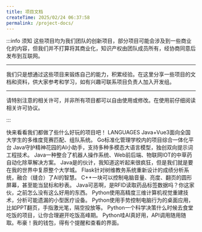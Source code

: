 ```yaml
---
title: 项目文档
createTime: 2025/02/24 06:37:58
permalink: /project-docs/
---
```


:::info 须知
这些项目均为我们团队的创新项目，部分项目可能会涉及到一些商业化的内容，但我们并不打算将其商业化，知识产权由团队成员所有，经协商同意后发布到互联网。

---

我们只是想通过这些项目来锻炼自己的能力，积累经验。在这里分享一些项目的文档和资料，供大家参考和学习，如有兴趣可联系项目负责人加入开发组。

---

请特别注意<Badge type="danger" text="LICENSE" />的相关许可，并非所有项目都可以自由使用或修改。在使用前仔细阅读相关许可协议。

:::

快来看看我们都做了些什么好玩的项目吧！
<span><Badge>LANGUAGES</Badge><Badge type="warning" text="FRAMEWORKS" /><Badge type="danger" text="LICENSE" /></span>
<CardGrid>
<LinkCard icon="hugeicons:add-team" href="/project-docs/match-competitions/" title="全国大学生竞赛组队系统" ><span><Badge>Java+Vue3</Badge><Badge type="warning" text="Spring" /><Badge type="danger" text="CCBY4.0" /></span>面向全国大学生的多维度竞赛匹配、组队系统。</LinkCard>
<LinkCard icon="arcticons:free-download-manager" href="/project-docs/project-management-platform/" title="项目管理平台" ><Badge>Go</Badge>标准化管理学校内的项目综合一体化平台</LinkCard>
<LinkCard icon="/icon/zhiyu.png" href="/project-docs/plant-cure/" title="植愈：AI情绪小帮手" ><Badge>Java</Badge>守护精神花园的AI小助手，支持多种多模态大语言模型，独创双向提示词工程技术。</LinkCard>
<LinkCard icon="/icon/robot.png" href="/project-docs/smart-car/" title="智慧中草药生态养护平台" ><Badge>Java</Badge>一种整合了机器人操作系统、Web前后端、物联网IOT的中草药自动化除草解决方案。</LinkCard>
<LinkCard icon="/icon/univ-town.svg" href="/project-docs/pixel-university-town/" title="像素大学城" ><Badge>Java</Badge>是的伙计，我知道这听起来很疯狂，但是我们就是要在我的世界中复原整个大学城。</LinkCard>
<LinkCard icon="/icon/analyse.svg" href="/project-docs/study-analytic-system/" title="学情分析系统" ><Badge>Flask</Badge>针对树维教务系统重新设计的成绩分析系统，融合（缝合）了AI的智慧。</LinkCard>
<LinkCard icon="line-md:speed-twotone-loop" href="/project-docs/control-my-panel/" title="掌中方圆" ><Badge>C++</Badge>一块可以控制电脑音量、亮度、翻页的圆形屏幕，甚至能当鼠标和秒表。</LinkCard>
<LinkCard icon="icon-park:transport" href="/project-docs/spd/" title="SPD智能医疗耗材管理系统" ><Badge>Java</Badge>可恶啊，是RFID读取药品标签数据吗？你这家伙，之前怎么没有这么好用的东西。</LinkCard>
<LinkCard icon="material-symbols:dropper-eye-outline-sharp" href="/project-docs/see-the-components/" title="医智慧眼" ><Badge>Python</Badge>使用高精度三维计算机视觉重建技术，分析可能遗漏的小型医疗设备。</LinkCard>
<LinkCard icon="svg-spinners:blocks-wave" href="/project-docs/various-gestures/" title="千手万象" ><Badge>Python</Badge>使用手势控制电脑行为的桌面应用，比如PPT翻页，手指激光笔，隔空投放等。</LinkCard>
<LinkCard icon="line-md:loading-alt-loop" href="/project-docs/when2eat/" title="啥时候吃饭" ><Badge>Python</Badge>一个科学决策什么时候去食堂吃饭的项目，让你合理避开吃饭高峰期。</LinkCard>
<LinkCard icon="token-branded:wow" href="/project-docs/oh-my-api/" title="Oh my API!" ><Badge>Python</Badge>哇AI真好用，API调用随用随取。布豪！我的钱包，得有个提醒和查看的界面。</LinkCard>
</CardGrid>